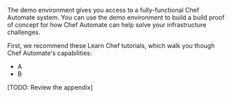 The demo environment gives you access to a fully-functional Chef Automate system. You can use the demo environment to build a build proof of concept for how Chef Automate can help solve your infrastructure challenges.

First, we recommend these Learn Chef tutorials, which walk you though Chef Automate's capabilities:

* A
* B

[TODO: Review the appendix]
